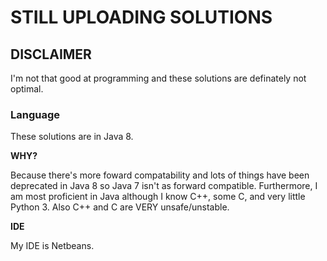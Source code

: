 # STILL UPLOADING SOLUTIONS
## DISCLAIMER
I'm not that good at programming and these solutions are definately not optimal.

### Language
These solutions are in Java 8.

**WHY?**

Because there's more foward compatability and lots of things have been deprecated in Java 8 so Java 7 isn't as forward compatible. Furthermore, I am most proficient in Java although I know C++, some C, and very little Python 3. Also C++ and C are VERY unsafe/unstable.

**IDE**

My IDE is Netbeans.
